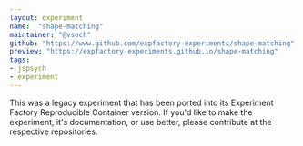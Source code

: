 ```yaml
---
layout: experiment
name:  "shape-matching"
maintainer: "@vsoch"
github: "https://www.github.com/expfactory-experiments/shape-matching"
preview: "https://expfactory-experiments.github.io/shape-matching"
tags:
- jspsych
- experiment
---
```


This was a legacy experiment that has been ported into its Experiment Factory Reproducible Container version. If you'd like to make the experiment, it's documentation, or use better, please contribute at the respective repositories.
